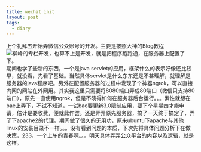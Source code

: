 ```yaml
---
title: wechat init
layout: post
tags:
  - diary
---
```


上个礼拜五开始弄微信公众账号的开发。主要是按照大神的Blog教程![柳峰的专栏](http://blog.csdn.net/lyq8479?viewmode=contents)开发，也算不上是开发，就是把程序跑跑通，在服务器上配置了下。  
期间也学了些新的东西，一个是java servlet的应用，框架什么的表示好像还比较早，就没看，先看了基础。当然具体servlet是什么东东还是不甚理解，就理解是服务器的java程序吧。另外在配置服务器的过程中发现了个神器ngrok，可以直接内网的网站在外网用。其实我这里只需要将8080端口弄成80端口（微信只支持80端口），原先一直使用ngrok，但是不晓得如何在服务器后台运行。。。索性就想在bae上弄下，不试不知道，一试bae要更新3.0限制应用，要下个星期四才能申请，估计是要收费，便就此作罢。还是弄弄原先服务器，搞了一天终于搞定了，弄了下apache2的代理。期间做了很久的无用功，原来ubuntu下apache与其他linux的安装目录不一样。。。没有看到问题的本质，下次先将具体问题分析下在做决策，233，一个上午的青春啊。。。明天具体弄弄公众平台的内容以及逻辑，就是这样。